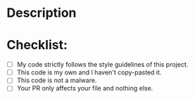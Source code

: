 <!--
❌❌❌❌❌❌❌❌❌❌❌❌❌❌❌❌❌❌❌❌❌❌❌❌❌❌❌❌❌❌❌❌❌❌❌❌❌❌❌❌❌❌❌❌❌❌❌
❌ DON'T DELETE THIS FILE or ANY CONTENT, DELETING THIS FILE WILL RESULT IN UNMERGED PR. THANKS ❌
❌❌❌❌❌❌❌❌❌❌❌❌❌❌❌❌❌❌❌❌❌❌❌❌❌❌❌❌❌❌❌❌❌❌❌❌❌❌❌❌❌❌❌❌❌❌❌
-->


# Description

<!--Please include a summary of the change and which issue is fixed. Please also include relevant motivation and context.-->

# Checklist:

- [ ] My code strictly follows the style guidelines of this project.
- [ ] This code is my own and I haven't copy-pasted it.
- [ ] This code is not a malware.
- [ ] Your PR only affects your file and nothing else.

<!--Your code or PR only affects your file and you didn't changed any other files. If this Rule is not followed your PR will be rejected.-->

<!--Strictly adhere to the contributor guidances for smooth transition. -->
